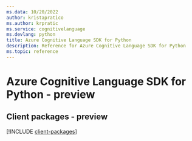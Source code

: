 ```yaml
---
ms.data: 10/20/2022
author: kristapratico
ms.author: krpratic
ms.service: cognitivelanguage
ms.devlang: python
title: Azure Cognitive Language SDK for Python
description: Reference for Azure Cognitive Language SDK for Python
ms.topic: reference
---
```

# Azure Cognitive Language SDK for Python - preview

## Client packages - preview
[!INCLUDE [client-packages](cognitive-language-client-index.md)]